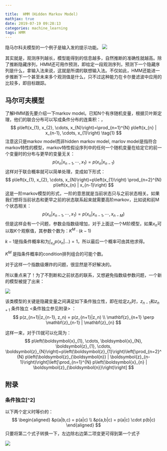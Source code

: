 ```yaml
---

title:  HMM（Hidden Markov Model)
mathjax: true
date: 2019-07-19 09:28:13
categories: machine_learning
tags: HMM
---
```


隐马尔科夫模型的一个例子是输入发的提示功能。
![](http://ww1.sinaimg.cn/mw690/6bf0a364ly1g54w8od3o3j20gw02gdfw.jpg)

其实就是，观测序列越长，模型能得到的信息越多，自然推断的准确性就越高。除了推断隐藏序列，HMM还可用作预测，即给定一段观测序列，预测下一个隐藏序列是什么，拿输入法来说，这就是所谓的联想输入法。不仅如此，HMM还能进一步推断下一个甚至未来多个观测值是什么，只不过这种能力在卡尔曼滤波中应用的比较多，即目标跟踪。



## 马尔可夫模型

了解HMM首先要介绍一下markov model。已知N个有序随机变量，根据贝叶斯定理，他们的联合分布可以写成条件分布的连乘积：，
$$
p\left(x_{1}, x_{2}, \cdots, x_{N}\right)=\prod_{n=1}^{N} p\left(x_{n} | x_{n-1}, \cdots, x_{1}\right)		\tag{1}
$$
注意这只是markov model而非hidden markov model, marlov model是指符合markov特性的模型，markov特性假设序列中的任何一个随机变量在给定它的前一个变量时的分布与更早的变量无关：
$$
p\left(x_{n} | x_{n-1}, \cdots, x_{1}\right)=p\left(x_{n} | x_{n-1}\right)
$$
这样对于联合概率就可以简单处理，变成如下形式：
$$
p\left(x_{1}, x_{2}, \cdots, x_{N}\right)=p\left(x_{1}\right) \prod_{n=2}^{N} p\left(x_{n} | x_{n-1}\right)
$$
这是一阶markov模型的形式，一阶的意思就是当前状态只与之前状态相关。如果我们想将当前状态和更早之前的状态联系起来就需要高阶markov，比如说和前M个状态相关：
$$
p\left(x_{n} | x_{n-1}, \cdots, x_{1}\right)=p\left(x_{n} | x_{n-1}, \cdots, x_{n-M}\right)
$$
但是这样会有一个问题，参数会指数级增加，对于上面这一个M阶模型，如果$x_n$可以取$K$个观察值，其参数个数为：$K^M\cdot(k-1)$

$k-1$是指条件概率和为$\int_{x_n} p(x_n |...) = 1$，所以最后一个概率可由其他求得。

$K^M$ 是指条件概率的condition排列组合的可能个数。

对于这样一个指数级爆炸的问题，很显然是不好解决的。

所以重点来了！为了不割断和之前状态的联系，又想避免指数级参数问题，一个新的模型被提了出来：

![](http://ww1.sinaimg.cn/large/6bf0a364ly1g54yi60wrvj20k0069t8y.jpg)

该类模型的关键是隐藏变量之间满足如下条件独立性，即在给定$z_n$时，$z_{n-1}$和$z_{n+1}$ 条件独立 <条件独立参见附录> ：
$$
p(z_{n+1}|z_{n-1}, z_n) = p(z_{n+1}|z_n) \\
\mathbf{z}_{n+1} \perp \mathbf{z}_{n-1} | \mathbf{z}_{n}
$$

这样一来，对于(1)就可以化简为：
$$
p\left(\boldsymbol{x}_{1}, \cdots, \boldsymbol{x}_{N}, \boldsymbol{z}_{1}, \cdots, \boldsymbol{z}_{N}\right)=p\left(\boldsymbol{z}_{1}\right)\left[\prod_{n=2}^{N} p\left(\boldsymbol{z}_{\boldsymbol{n}} | \boldsymbol{z}_{n-1}\right)\right]\left[\prod_{n=1}^{N} p\left(\boldsymbol{x}_{n} | \boldsymbol{z}_{\boldsymbol{n}}\right)\right]
$$

<!-- more -->

## 附录

### 条件独立[^2]

以下两个定义时等价的：
$$
\begin{aligned}
&p(a|b,c) = p(a|c) \\ 
&p(a,b|c) = p(a|c) \cdot p(b|c)
\end{aligned}
$$
只要将第二个式子转换一下，左边除右边第二项变更可得到第一个式子

![](http://ww1.sinaimg.cn/large/6bf0a364ly1g5501jzlsbj20m157gb29.jpg)